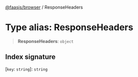 [@faasjs/browser](../README.md) / ResponseHeaders

# Type alias: ResponseHeaders

> **ResponseHeaders**: `object`

## Index signature

 \[`key`: `string`\]: `string`
